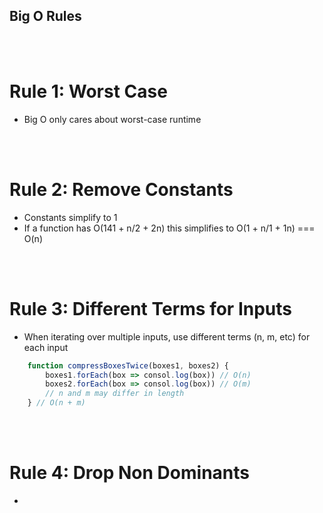 ## Big O Rules
</br>
</br>

# Rule 1: Worst Case 
* Big O only cares about worst-case runtime
</br>
</br>

# Rule 2: Remove Constants
* Constants simplify to 1
* If a function has O(141 + n/2 + 2n) this simplifies to O(1 + n/1 + 1n) === O(n)
</br>
</br>

# Rule 3: Different Terms for Inputs
* When iterating over multiple inputs, use different terms (n, m, etc) for each input

```javascript
    function compressBoxesTwice(boxes1, boxes2) {
        boxes1.forEach(box => consol.log(box)) // O(n)
        boxes2.forEach(box => consol.log(box)) // O(m)
        // n and m may differ in length
    } // O(n + m)
```
</br>
</br>

# Rule 4: Drop Non Dominants
* 
